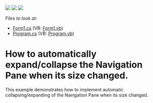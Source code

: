 <!-- default badges list -->
![](https://img.shields.io/endpoint?url=https://codecentral.devexpress.com/api/v1/VersionRange/128633274/13.1.4%2B)
[![](https://img.shields.io/badge/Open_in_DevExpress_Support_Center-FF7200?style=flat-square&logo=DevExpress&logoColor=white)](https://supportcenter.devexpress.com/ticket/details/E1009)
[![](https://img.shields.io/badge/📖_How_to_use_DevExpress_Examples-e9f6fc?style=flat-square)](https://docs.devexpress.com/GeneralInformation/403183)
<!-- default badges end -->
<!-- default file list -->
*Files to look at*:

* [Form1.cs](./CS/Q139896/Form1.cs) (VB: [Form1.vb](./VB/Q139896/Form1.vb))
* [Program.cs](./CS/Q139896/Program.cs) (VB: [Program.vb](./VB/Q139896/Program.vb))
<!-- default file list end -->
# How to automatically expand/collapse the Navigation Pane when its size changed. 


<p>This example demonstrates how to implement automatic collapsing/expanding of the Navigation Pane when its size changed.</p>

<br/>


